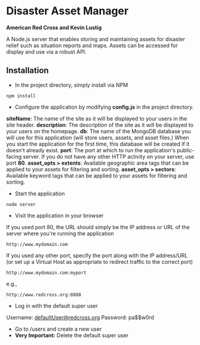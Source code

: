 # Disaster Asset Manager

**American Red Cross and Kevin Lustig**

A Node.js server that enables storing and maintaining assets for disaster relief such as situation reports and maps. Assets can be accessed for display and use via a robust API.

## Installation

* In the project directory, simply install via NPM

```console
npm install
```

* Configure the application by modifying **config.js** in the project directory. 

**siteName**: The name of the site as it will be displayed to your users in the site header.
**description**: The description of the site as it will be displayed to your users on the homepage.
**db**: The name of the MongoDB database you will use for this application (will store users, assets, and asset files.) When you start the application for the first time, this database will be created if it doesn't already exist.
**port**: The port at which to run the application's public-facing server. If you do not have any other HTTP activity on your server, use port **80**. 
**asset_opts > extents**: Available geographic area tags that can be applied to your assets for filtering and sorting. 
**asset_opts > sectors**: Available keyword tags that can be applied to your assets for filtering and sorting.

* Start the application

```console
node server
```

* Visit the application in your browser

If you used port 80, the URL should simply be the IP address or URL of the server where you're running the application

```console
http://www.mydomain.com
```

If you used any other port, specify the port along with the IP address/URL (or set up a Virtual Host as appropriate to redirect traffic to the correct port)

```console
http://www.mydomain.com:myport
```

e.g.,

```console
http://www.redcross.org:8888
```

* Log in with the default super user

Username: defaultUser@redcross.org
Password: pa$$w0rd

* Go to /users and create a new user
* **Very Important:** Delete the default super user